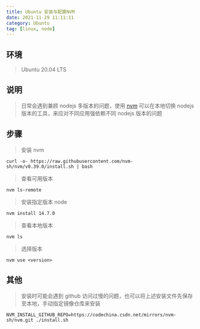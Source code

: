```yaml
---
title: Ubuntu 安装与配置NVM
date: 2021-11-29 11:11:11
category: Ubuntu
tag: [linux, node]
---
```


## 环境

> Ubuntu 20.04 LTS



## 说明

> 日常会遇到兼顾 nodejs 多版本的问题，使用 [nvm](https://github.com/nvm-sh/nvm) 可以在本地切换 nodejs 版本的工具，来应对不同应用强依赖不同 nodejs 版本的问题



## 步骤

> 安装 nvm

```shell
curl -o- https://raw.githubusercontent.com/nvm-sh/nvm/v0.39.0/install.sh | bash
```

> 查看可用版本

```shell
nvm ls-remote
```
> 安装指定版本 node

```shell
nvm install 14.7.0
```

> 查看本地版本

```shell
nvm ls
```

> 选择版本

```
nvm use <version>
```



## 其他

> 安装时可能会遇到 github 访问过慢的问题，也可以将上述安装文件先保存至本地，手动指定镜像仓库来安装

```shell
NVM_INSTALL_GITHUB_REPO=https://codechina.csdn.net/mirrors/nvm-sh/nvm.git ./install.sh
```

